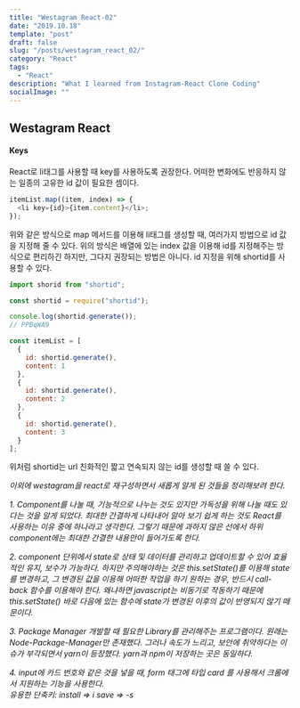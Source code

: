 ```yaml
---
title: "Westagram React-02"
date: "2019.10.18"
template: "post"
draft: false
slug: "/posts/westagram_react_02/"
category: "React"
tags:
  - "React"
description: "What I learned from Instagram-React Clone Coding"
socialImage: ""
---
```


## **Westagram React**

#### Keys

React로 li태그를 사용할 때 key를 사용하도록 권장한다. 어떠한 변화에도 반응하지 않는 일종의 고유한 id 값이 필요한 셈이다.

```js
itemList.map((item, index) => {
  <li key={id}>{item.content}</li>;
});
```

위와 같은 방식으로 map 메서드를 이용해 li태그를 생성할 때, 여러가지 방법으로 id 값을 지정해 줄 수 있다. 위의 방식은 배열에 있는 index 값을 이용해 id를 지정해주는 방식으로 편리하긴 하지만, 그다지 권장되는 방법은 아니다. id 지정을 위해 shortid를 사용할 수 있다.

```js
import shorid from "shortid";

const shortid = require("shortid");

console.log(shortid.generate());
// PPBqWA9

const itemList = [
  {
    id: shortid.generate(),
    content: 1
  },
  {
    id: shortid.generate(),
    content: 2
  },
  {
    id: shortid.generate(),
    content: 3
  }
];
```

위처럼 shortid는 url 친화적인 짧고 연속되지 않는 id를 생성할 때 쓸 수 있다.

_이외에 westagram을 react로 재구성하면서 새롭게 알게 된 것들을 정리해보려 한다._

_1. Component를 나눌 때, 기능적으로 나누는 것도 있지만 가독성을 위해 나눌 때도 있다는 것을 알게 되었다. 최대한 간결하게 나타내어 알아 보기 쉽게 하는 것도 React를 사용하는 이유 중에 하나라고 생각한다. 그렇기 때문에 과하지 않은 선에서 하위 component에는 최대한 간결한 내용만이 들어가도록 한다._

_2. component 단위에서 state로 상태 및 데이터를 관리하고 업데이트할 수 있어 효율적인 유지, 보수가 가능하다. 하지만 주의해야하는 것은 this.setState()를 이용해 state를 변경하고, 그 변경된 값을 이용해 어떠한 작업을 하기 원하는 경우, 반드시 call-back 함수를 이용해야 한다. 왜냐하면 javascript는 비동기로 작동하기 때문에 this.setState() 바로 다음에 있는 함수에 state가 변경된 이후의 값이 반영되지 않기 떼문이다._

_3. Package Manager 개발할 때 필요한 Library를 관리해주는 프로그램이다. 원래는 Node-Package-Manager만 존재했다. 그러나 속도가 느리고, 보안에 취약하다는 이슈가 부각되면서 yarn이 등장했다. yarn과 npm이 저장하는 곳은 동일하다._

_4. input에 카드 번호와 같은 것을 넣을 때, form 태그에 타입 card 를 사용해서 크롬에서 지원하는 기능을 사용한다._  
_유용한 단축키: install => i save => -s_
